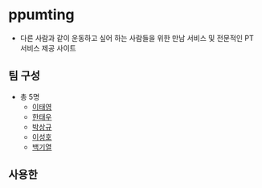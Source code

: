 # ppumting
  *  다른 사람과 같이 운동하고 싶어 하는 사람들을 위한 만남 서비스 및 전문적인 PT 서비스 제공 사이트

## 팀 구성
* 총 5명 
  * [이태영](https://github.com/leetaeyoung123) 
  * [한태우](https://github.com/workhan0918) 
  * [박상규](https://github.com/parkSangGyu98) 
  * [이성호](https://github.com/LeeSeongHo7984)
  * [백기열](https://github.com/BaekKiYeol)
  
## 사용한 
